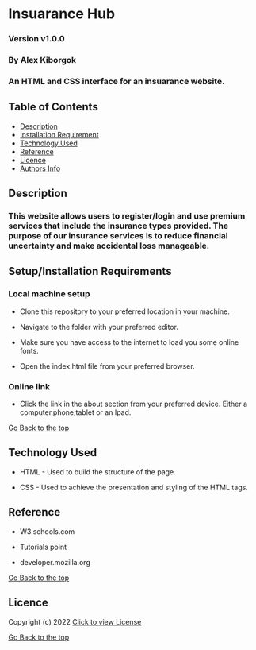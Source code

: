 # Insuarance Hub

### Version v1.0.0
### By Alex Kiborgok
### An HTML and CSS interface for an insuarance website.

## Table of Contents

+ [Description](#description)
+ [Installation Requirement](#Installation)
+ [Technology Used](#technology-used)
+ [Reference](#reference)
+ [Licence](#licence)
+ [Authors Info](#author-Info)

## Description
### This website allows users to register/login and use premium services that include the insurance types provided. The purpose of our insurance services is to reduce financial uncertainty and make accidental loss manageable.

## Setup/Installation Requirements
### Local machine setup
* Clone this repository to your preferred location in your machine.

* Navigate to the folder with your preferred editor.

* Make sure you have access to the internet to load you some online fonts.

* Open the index.html file from your preferred browser.
### Online link
* Click the link in the about section from your preferred device. Either a computer,phone,tablet or an Ipad.

[Go Back to the top](#portfolio)

## Technology Used
* HTML - Used to build the structure of the page.

* CSS - Used to achieve the presentation and styling of the HTML tags.

## Reference
* W3.schools.com

* Tutorials point

* developer.mozilla.org

[Go Back to the top](#portfolio)

## Licence

Copyright (c) 2022 [Click to view License](LICENSE)

[Go Back to the top](#portfolio)